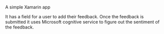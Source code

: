 A simple Xamarin app

It has a field for a user to add their feedback. Once the feedback is submitted it uses Microsoft cognitive service to figure out the sentiment of the feedback.
